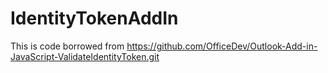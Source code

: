 # IdentityTokenAddIn
This is code borrowed from https://github.com/OfficeDev/Outlook-Add-in-JavaScript-ValidateIdentityToken.git

